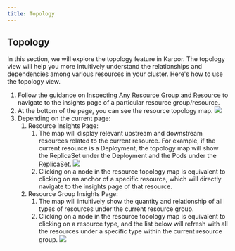 ```yaml
---
title: Topology
---
```


## Topology

In this section, we will explore the topology feature in Karpor. The topology view will help you more intuitively understand the relationships and dependencies among various resources in your cluster. Here's how to use the topology view.

1. Follow the guidance on [Inspecting Any Resource Group and Resource](#inspecting-any-resource-group-and-resource) to navigate to the insights page of a particular resource group/resource.
2. At the bottom of the page, you can see the resource topology map.
   ![](/karpor/assets/insight/insight-topology.png)
3. Depending on the current page:
    1. Resource Insights Page:
        1. The map will display relevant upstream and downstream resources related to the current resource. For example, if the current resource is a Deployment, the topology map will show the ReplicaSet under the Deployment and the Pods under the ReplicaSet.
           ![](/karpor/assets/insight/insight-topology-example.png)
        2. Clicking on a node in the resource topology map is equivalent to clicking on an anchor of a specific resource, which will directly navigate to the insights page of that resource.
    2. Resource Group Insights Page:
        1. The map will intuitively show the quantity and relationship of all types of resources under the current resource group.
        2. Clicking on a node in the resource topology map is equivalent to clicking on a resource type, and the list below will refresh with all the resources under a specific type within the current resource group.
           ![](/karpor/assets/insight/insight-linkage.png)

